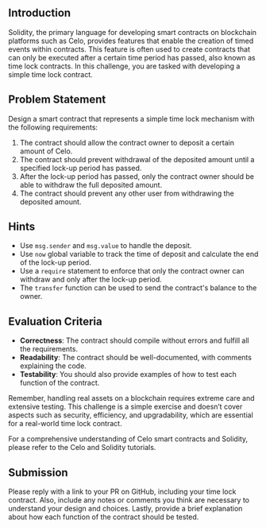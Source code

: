 ## Introduction

Solidity, the primary language for developing smart contracts on blockchain platforms such as Celo, provides features that enable the creation of timed events within contracts. This feature is often used to create contracts that can only be executed after a certain time period has passed, also known as time lock contracts. In this challenge, you are tasked with developing a simple time lock contract.

## Problem Statement

Design a smart contract that represents a simple time lock mechanism with the following requirements:

1. The contract should allow the contract owner to deposit a certain amount of Celo.
2. The contract should prevent withdrawal of the deposited amount until a specified lock-up period has passed.
3. After the lock-up period has passed, only the contract owner should be able to withdraw the full deposited amount.
4. The contract should prevent any other user from withdrawing the deposited amount.

## Hints

- Use `msg.sender` and `msg.value` to handle the deposit.
- Use `now` global variable to track the time of deposit and calculate the end of the lock-up period.
- Use a `require` statement to enforce that only the contract owner can withdraw and only after the lock-up period.
- The `transfer` function can be used to send the contract's balance to the owner.

## Evaluation Criteria

- **Correctness**: The contract should compile without errors and fulfill all the requirements.
- **Readability**: The contract should be well-documented, with comments explaining the code.
- **Testability**: You should also provide examples of how to test each function of the contract.

Remember, handling real assets on a blockchain requires extreme care and extensive testing. This challenge is a simple exercise and doesn’t cover aspects such as security, efficiency, and upgradability, which are essential for a real-world time lock contract.

For a comprehensive understanding of Celo smart contracts and Solidity, please refer to the Celo and Solidity tutorials.

## Submission

Please reply with a link to your PR on GitHub, including your time lock contract. Also, include any notes or comments you think are necessary to understand your design and choices. Lastly, provide a brief explanation about how each function of the contract should be tested.
